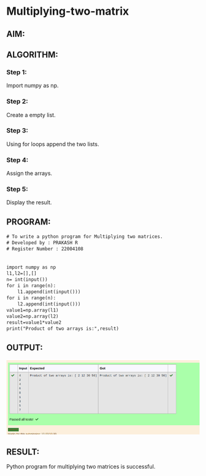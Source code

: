 # Multiplying-two-matrix

## AIM:

## ALGORITHM:

### Step 1:
Import numpy as np.

### Step 2:
Create a empty list.

### Step 3:
Using for loops append the two lists.

### Step 4:
Assign the arrays.

### Step 5:
Display the result.

## PROGRAM: 
```
# To write a python program for Multiplying two matrices.
# Developed by : PRAKASH R
# Register Number : 22004108


import numpy as np
l1,l2=[],[]
n= int(input())
for i in range(n):
    l1.append(int(input()))
for i in range(n):
    l2.append(int(input()))
value1=np.array(l1)
value2=np.array(l2)
result=value1*value2
print("Product of two arrays is:",result)
```

## OUTPUT:
![output](/OP.png)

## RESULT:
Python program for multiplying two matrices is successful.

